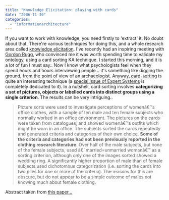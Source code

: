 ```yaml
---
title: "Knowledge Elicitation: playing with cards"
date: "2006-11-30"
categories: 
  - "informationarchitecture"
---
```


If you want to work with knowledge, you need firstly to 'extract' it. No doubt about that. There're various techniques for doing this, and a whole research area called [knowledge elicitation](http://web.cs.wpi.edu/~jburge/thesis/kematrix.html). I've recently had an inspiring meeting with [Gordon Rugg](http://www.cs.keele.ac.uk/km/people/gordon_rugg/), who convinced me it was worth spending time to validate my ontology, using a card sorting KA technique. I started this morning, and it is a lot of fun I must say.. Now I know what psychologists feel when they spend hours and hours interviewing people... it's something like digging the ground, from the point of view of an archaeologist. Anyway, [card-sorting](http://www.cs.keele.ac.uk/km/publications/card_sorts.html) is quite an interesting technique (a [special issue of Expert Systems](http://www.blackwell-synergy.com/toc/exsy/22/3) is completely dedicated to it). In a nutshell, card sorting involves **categorizing a set of pictures, objects or labelled cards into distinct groups using a single criterion**. The results can be very intriguing..

> Picture sorts were used to investigate perceptions of womenâ€™s office clothes, with a sample of ten male and ten female subjects who normally worked in an office environment. The pictures on the cards were taken from catalogues, and showed womenâ€™s outfits which might be worn in an office. The subjects sorted the cards repeatedly and generated criteria and categories of their own choice. **Some of the criteria and categories had not been previously reported in the clothing research literature**. Over half of the male subjects, but none of the female subjects, used â€˜married=unmarried womanâ€™ as a sorting criterion, although only one of the images sorted showed a wedding ring. A significantly higher proportion of male than of female subjects used dichotomous categorization (i.e. sorting the cards into two piles for one or more of the criteria). The reasons for this are obscure, but do not appear to be a simple outcome of males not knowing much about female clothing.

Abstract taken from [this paper...](http://www.blackwell-synergy.com/doi/abs/10.1111/j.1468-0394.2005.00301.x "Free paper!")
